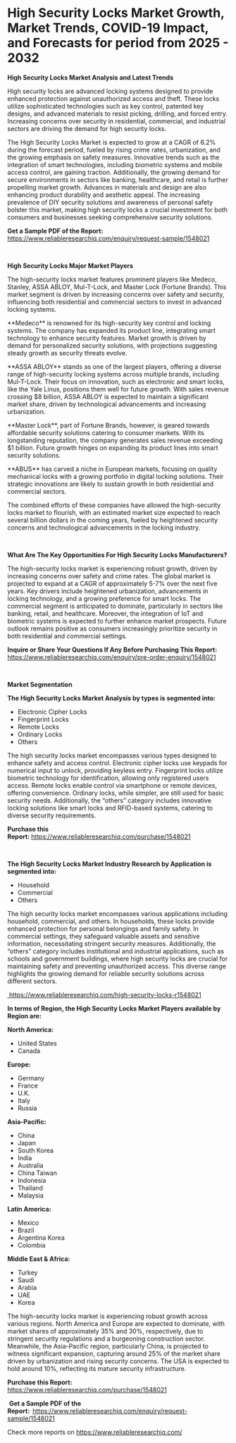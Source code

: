 <p><h1>High Security Locks Market Growth, Market Trends, COVID-19 Impact, and Forecasts for period from 2025 - 2032</h1></p><p><strong>High Security Locks Market Analysis and Latest Trends</strong></p>
<p><p>High security locks are advanced locking systems designed to provide enhanced protection against unauthorized access and theft. These locks utilize sophisticated technologies such as key control, patented key designs, and advanced materials to resist picking, drilling, and forced entry. Increasing concerns over security in residential, commercial, and industrial sectors are driving the demand for high security locks. </p><p>The High Security Locks Market is expected to grow at a CAGR of 6.2% during the forecast period, fueled by rising crime rates, urbanization, and the growing emphasis on safety measures. Innovative trends such as the integration of smart technologies, including biometric systems and mobile access control, are gaining traction. Additionally, the growing demand for secure environments in sectors like banking, healthcare, and retail is further propelling market growth. Advances in materials and design are also enhancing product durability and aesthetic appeal. The increasing prevalence of DIY security solutions and awareness of personal safety bolster this market, making high security locks a crucial investment for both consumers and businesses seeking comprehensive security solutions.</p></p>
<p><strong>Get a Sample PDF of the Report:&nbsp;</strong> <a href="https://www.reliableresearchiq.com/enquiry/request-sample/1548021?utm_campaign=2171&utm_medium=2&utm_source=Github&utm_content=ia&utm_term=20022025&utm_id=high-security-locks">https://www.reliableresearchiq.com/enquiry/request-sample/1548021</a></p>
<p>&nbsp;</p>
<p><strong>High Security Locks Major Market Players</strong></p>
<p><p>The high-security locks market features prominent players like Medeco, Stanley, ASSA ABLOY, Mul-T-Lock, and Master Lock (Fortune Brands). This market segment is driven by increasing concerns over safety and security, influencing both residential and commercial sectors to invest in advanced locking systems.</p><p>**Medeco** is renowned for its high-security key control and locking systems. The company has expanded its product line, integrating smart technology to enhance security features. Market growth is driven by demand for personalized security solutions, with projections suggesting steady growth as security threats evolve.</p><p>**ASSA ABLOY** stands as one of the largest players, offering a diverse range of high-security locking systems across multiple brands, including Mul-T-Lock. Their focus on innovation, such as electronic and smart locks, like the Yale Linus, positions them well for future growth. With sales revenue crossing $8 billion, ASSA ABLOY is expected to maintain a significant market share, driven by technological advancements and increasing urbanization.</p><p>**Master Lock**, part of Fortune Brands, however, is geared towards affordable security solutions catering to consumer markets. With its longstanding reputation, the company generates sales revenue exceeding $1 billion. Future growth hinges on expanding its product lines into smart security solutions.</p><p>**ABUS** has carved a niche in European markets, focusing on quality mechanical locks with a growing portfolio in digital locking solutions. Their strategic innovations are likely to sustain growth in both residential and commercial sectors.</p><p>The combined efforts of these companies have allowed the high-security locks market to flourish, with an estimated market size expected to reach several billion dollars in the coming years, fueled by heightened security concerns and technological advancements in the locking industry.</p></p>
<p>&nbsp;</p>
<p><strong>What Are The Key Opportunities For High Security Locks Manufacturers?</strong></p>
<p><p>The high-security locks market is experiencing robust growth, driven by increasing concerns over safety and crime rates. The global market is projected to expand at a CAGR of approximately 5-7% over the next five years. Key drivers include heightened urbanization, advancements in locking technology, and a growing preference for smart locks. The commercial segment is anticipated to dominate, particularly in sectors like banking, retail, and healthcare. Moreover, the integration of IoT and biometric systems is expected to further enhance market prospects. Future outlook remains positive as consumers increasingly prioritize security in both residential and commercial settings.</p></p>
<p><strong>Inquire or Share Your Questions If Any Before Purchasing This Report:</strong> <a href="https://www.reliableresearchiq.com/enquiry/pre-order-enquiry/1548021?utm_campaign=2171&utm_medium=2&utm_source=Github&utm_content=ia&utm_term=20022025&utm_id=high-security-locks">https://www.reliableresearchiq.com/enquiry/pre-order-enquiry/1548021</a></p>
<p>&nbsp;</p>
<p><strong>Market Segmentation</strong></p>
<p><strong>The High Security Locks Market Analysis by types is segmented into:</strong></p>
<p><ul><li>Electronic Cipher Locks</li><li>Fingerprint Locks</li><li>Remote Locks</li><li>Ordinary Locks</li><li>Others</li></ul></p>
<p><p>The high security locks market encompasses various types designed to enhance safety and access control. Electronic cipher locks use keypads for numerical input to unlock, providing keyless entry. Fingerprint locks utilize biometric technology for identification, allowing only registered users access. Remote locks enable control via smartphone or remote devices, offering convenience. Ordinary locks, while simpler, are still used for basic security needs. Additionally, the “others” category includes innovative locking solutions like smart locks and RFID-based systems, catering to diverse security requirements.</p></p>
<p><strong>Purchase this Report:&nbsp;</strong><a href="https://www.reliableresearchiq.com/purchase/1548021?utm_campaign=2171&utm_medium=2&utm_source=Github&utm_content=ia&utm_term=20022025&utm_id=high-security-locks">https://www.reliableresearchiq.com/purchase/1548021</a></p>
<p>&nbsp;</p>
<p><strong>The High Security Locks Market Industry Research by Application is segmented into:</strong></p>
<p><ul><li>Household</li><li>Commercial</li><li>Others</li></ul></p>
<p><p>The high security locks market encompasses various applications including household, commercial, and others. In households, these locks provide enhanced protection for personal belongings and family safety. In commercial settings, they safeguard valuable assets and sensitive information, necessitating stringent security measures. Additionally, the “others” category includes institutional and industrial applications, such as schools and government buildings, where high security locks are crucial for maintaining safety and preventing unauthorized access. This diverse range highlights the growing demand for reliable security solutions across different sectors.</p></p>
<p><a href="https://www.reliableresearchiq.com/high-security-locks-r1548021?utm_campaign=2171&utm_medium=2&utm_source=Github&utm_content=ia&utm_term=20022025&utm_id=high-security-locks">&nbsp;https://www.reliableresearchiq.com/high-security-locks-r1548021</a></p>
<p><strong>In terms of Region, the High Security Locks Market Players available by Region are:</strong></p>
<p>
    <p> <strong> North America: </strong>
        <ul>
            <li>United States</li>
            <li>Canada</li>
        </ul>
        </p> 
    <p> <strong> Europe: </strong>
        <ul>
            <li>Germany</li>
            <li>France</li>
            <li>U.K.</li>
            <li>Italy</li>
            <li>Russia</li>
        </ul>
        </p> 
    <p> <strong> Asia-Pacific: </strong>
        <ul>
            <li>China</li>
            <li>Japan</li>
            <li>South Korea</li>
            <li>India</li>
            <li>Australia</li>
            <li>China Taiwan</li>
            <li>Indonesia</li>
            <li>Thailand</li>
            <li>Malaysia</li>
        </ul>
        </p> 
    <p> <strong> Latin America: </strong>
        <ul>
            <li>Mexico</li>
            <li>Brazil</li>
            <li>Argentina Korea</li>
            <li>Colombia</li>
        </ul>
        </p> 
    <p> <strong> Middle East & Africa: </strong>
        <ul>
            <li>Turkey</li>
            <li>Saudi</li>
            <li>Arabia</li>
            <li>UAE</li>
            <li>Korea</li>
        </ul>
    </p>
    </p>
<p><p>The high-security locks market is experiencing robust growth across various regions. North America and Europe are expected to dominate, with market shares of approximately 35% and 30%, respectively, due to stringent security regulations and a burgeoning construction sector. Meanwhile, the Asia-Pacific region, particularly China, is projected to witness significant expansion, capturing around 25% of the market share driven by urbanization and rising security concerns. The USA is expected to hold around 10%, reflecting its mature security infrastructure.</p></p>
<p><strong>Purchase this Report: </strong><a href="https://www.reliableresearchiq.com/purchase/1548021?utm_campaign=2171&utm_medium=2&utm_source=Github&utm_content=ia&utm_term=20022025&utm_id=high-security-locks">https://www.reliableresearchiq.com/purchase/1548021</a></p>
<p>&nbsp;<strong>Get a Sample PDF of the Report:&nbsp;&nbsp;</strong><a href="https://www.reliableresearchiq.com/enquiry/request-sample/1548021?utm_campaign=2171&utm_medium=2&utm_source=Github&utm_content=ia&utm_term=20022025&utm_id=high-security-locks">https://www.reliableresearchiq.com/enquiry/request-sample/1548021</a></p>
<p><strong></strong></p>
<p>Check more reports on <a href="https://www.reliableresearchiq.com/?utm_campaign=2171&utm_medium=2&utm_source=Github&utm_content=ia&utm_term=20022025&utm_id=high-security-locks">https://www.reliableresearchiq.com/</a></p>